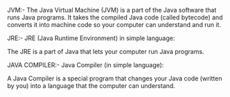 JVM:- The Java Virtual Machine (JVM) is a part of the Java software that runs Java programs. It takes the compiled Java code (called bytecode) and converts it into machine code so your computer can understand and run it.

JRE:- JRE (Java Runtime Environment) in simple language:

The JRE is a part of Java that lets your computer run Java programs.

JAVA COMPILER:- Java Compiler (in simple language):

A Java Compiler is a special program that changes your Java code (written by you) into a language that the computer can understand.

